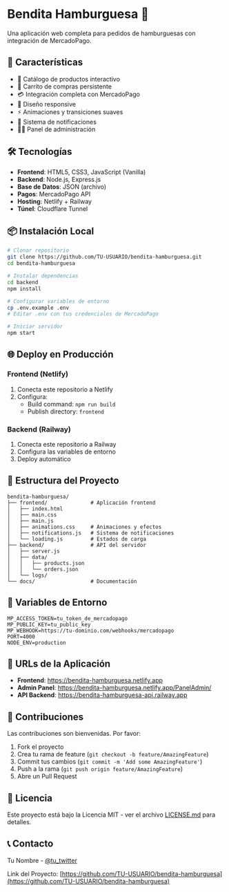 # Bendita Hamburguesa 🍔

Una aplicación web completa para pedidos de hamburguesas con integración de MercadoPago.

## 🚀 Características

- 🍔 Catálogo de productos interactivo
- 🛒 Carrito de compras persistente
- 💳 Integración completa con MercadoPago
- 📱 Diseño responsive
- ⚡ Animaciones y transiciones suaves
- 🔔 Sistema de notificaciones
- 👨‍💼 Panel de administración

## 🛠️ Tecnologías

- **Frontend**: HTML5, CSS3, JavaScript (Vanilla)
- **Backend**: Node.js, Express.js
- **Base de Datos**: JSON (archivo)
- **Pagos**: MercadoPago API
- **Hosting**: Netlify + Railway
- **Túnel**: Cloudflare Tunnel

## 📦 Instalación Local

```bash
# Clonar repositorio
git clone https://github.com/TU-USUARIO/bendita-hamburguesa.git
cd bendita-hamburguesa

# Instalar dependencias
cd backend
npm install

# Configurar variables de entorno
cp .env.example .env
# Editar .env con tus credenciales de MercadoPago

# Iniciar servidor
npm start
```

## 🌐 Deploy en Producción

### Frontend (Netlify)
1. Conecta este repositorio a Netlify
2. Configura:
   - Build command: `npm run build`
   - Publish directory: `frontend`

### Backend (Railway)
1. Conecta este repositorio a Railway
2. Configura las variables de entorno
3. Deploy automático

## 📁 Estructura del Proyecto

```
bendita-hamburguesa/
├── frontend/              # Aplicación frontend
│   ├── index.html
│   ├── main.css
│   ├── main.js
│   ├── animations.css     # Animaciones y efectos
│   ├── notifications.js   # Sistema de notificaciones
│   └── loading.js         # Estados de carga
├── backend/               # API del servidor
│   ├── server.js
│   ├── data/
│   │   ├── products.json
│   │   └── orders.json
│   └── logs/
└── docs/                  # Documentación
```

## 🔧 Variables de Entorno

```env
MP_ACCESS_TOKEN=tu_token_de_mercadopago
MP_PUBLIC_KEY=tu_public_key
MP_WEBHOOK=https://tu-dominio.com/webhooks/mercadopago
PORT=4000
NODE_ENV=production
```

## 📱 URLs de la Aplicación

- **Frontend**: https://bendita-hamburguesa.netlify.app
- **Admin Panel**: https://bendita-hamburguesa.netlify.app/PanelAdmin/
- **API Backend**: https://bendita-hamburguesa-api.railway.app

## 🤝 Contribuciones

Las contribuciones son bienvenidas. Por favor:

1. Fork el proyecto
2. Crea tu rama de feature (`git checkout -b feature/AmazingFeature`)
3. Commit tus cambios (`git commit -m 'Add some AmazingFeature'`)
4. Push a la rama (`git push origin feature/AmazingFeature`)
5. Abre un Pull Request

## 📄 Licencia

Este proyecto está bajo la Licencia MIT - ver el archivo [LICENSE.md](LICENSE.md) para detalles.

## 📞 Contacto

Tu Nombre - [@tu_twitter](https://twitter.com/tu_twitter)

Link del Proyecto: [https://github.com/TU-USUARIO/bendita-hamburguesa](https://github.com/TU-USUARIO/bendita-hamburguesa)